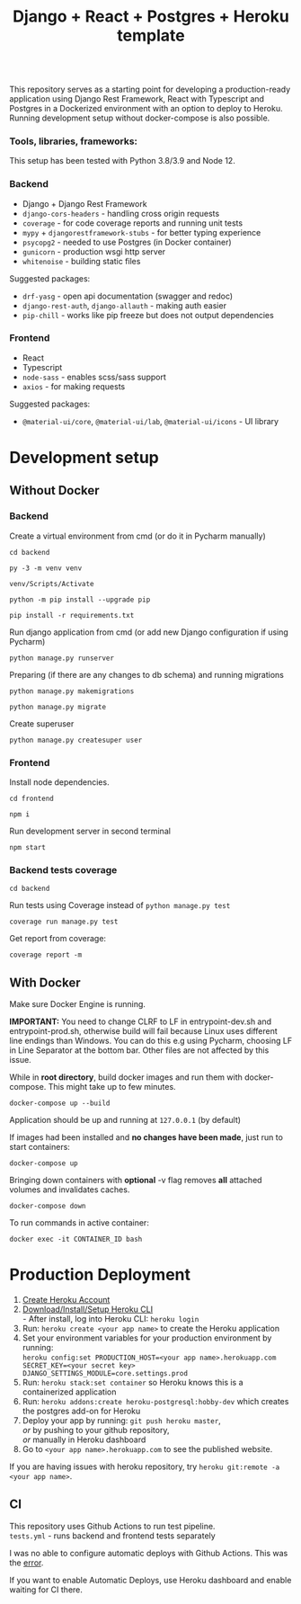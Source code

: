 
<div align="center" style="padding-bottom: 20px">
    <h1>Django + React + Postgres + Heroku template</h1>
    <img src="https://img.shields.io/badge/Python-14354C?style=for-the-badge&logo=python&logoColor=white" alt=""/>
    <img src="https://img.shields.io/badge/Django-092E20?style=for-the-badge&logo=django&logoColor=white" alt=""/>
    <img src="https://img.shields.io/badge/TypeScript-007ACC?style=for-the-badge&logo=typescript&logoColor=white" alt=""/>
    <img src="https://img.shields.io/badge/React-20232A?style=for-the-badge&logo=react&logoColor=61DAFB" alt=""/>
    <img src="https://img.shields.io/badge/Sass-CC6699?style=for-the-badge&logo=sass&logoColor=white" alt=""/>
    <img src="https://img.shields.io/badge/PostgreSQL-316192?style=for-the-badge&logo=postgresql&logoColor=white" alt=""/>
    <img src="https://img.shields.io/badge/Docker-008FCC?style=for-the-badge&logo=docker&logoColor=white" alt=""/>
    <img src="https://img.shields.io/badge/Heroku-430098?style=for-the-badge&logo=heroku&logoColor=white" alt=""/>
</div>

This repository serves as a starting point for developing a 
production-ready application using Django Rest Framework, 
React with Typescript and Postgres in a Dockerized environment 
with an option to deploy to Heroku. Running development setup
without docker-compose is also possible.

### Tools, libraries, frameworks:
This setup has been tested with Python 3.8/3.9 and Node 12.

### Backend
- Django + Django Rest Framework
- `django-cors-headers` - handling cross origin requests
- `coverage` - for code coverage reports and running unit tests
- `mypy` + `djangorestframework-stubs` - for better typing experience
- `psycopg2` - needed to use Postgres (in Docker container)
- `gunicorn` - production wsgi http server
- `whitenoise` - building static files

Suggested packages: 
- `drf-yasg` - open api documentation (swagger and redoc) 
- `django-rest-auth`, `django-allauth` - making auth easier
- `pip-chill` - works like pip freeze but does not output dependencies

### Frontend
- React
- Typescript
- `node-sass` - enables scss/sass support
- `axios` - for making requests

Suggested packages: 
- `@material-ui/core`, `@material-ui/lab`, `@material-ui/icons` - UI library

# Development setup

## Without Docker
### Backend
Create a virtual environment from cmd (or do it in Pycharm manually)
```shell script
cd backend

py -3 -m venv venv

venv/Scripts/Activate

python -m pip install --upgrade pip

pip install -r requirements.txt
```

Run django application from cmd (or add new Django configuration if using Pycharm)
```shell script
python manage.py runserver
```

Preparing (if there are any changes to db schema) and running migrations
```shell script
python manage.py makemigrations

python manage.py migrate
```

Create superuser
```shell script
python manage.py createsuper user
```

### Frontend
Install node dependencies.
```shell script
cd frontend

npm i
```
Run development server in second terminal
```shell script
npm start
```

### Backend tests coverage
```shell script
cd backend
```
Run tests using Coverage instead of `python manage.py test`
```shell script
coverage run manage.py test
```
Get report from coverage:
```shell script
coverage report -m
```

## With Docker
Make sure Docker Engine is running.  

**IMPORTANT:** You need to change CLRF to LF in entrypoint-dev.sh and entrypoint-prod.sh,
otherwise build will fail because Linux uses different line endings than Windows.
You can do this e.g using Pycharm, choosing LF in Line Separator at the bottom bar.
Other files are not affected by this issue.

While in **root directory**, build docker images and run them with docker-compose. This might take up to few minutes.

```shell script
docker-compose up --build
```

Application should be up and running at `127.0.0.1` (by default)  

If images had been installed and **no changes have been made**, just run to start containers:
```shell script
docker-compose up
```

Bringing down containers with **optional** -v flag removes **all** attached volumes and invalidates caches.
```shell script
docker-compose down
```

To run commands in active container:
```shell script
docker exec -it CONTAINER_ID bash
```


# Production Deployment  
   1) [Create Heroku Account](https://signup.heroku.com/dc)  
   2) [Download/Install/Setup Heroku CLI](https://devcenter.heroku.com/articles/heroku-cli#download-and-install)  
    - After install, log into Heroku CLI: `heroku login`  
   3) Run: `heroku create <your app name>` to create the Heroku application    
   4) Set your environment variables for your production environment by running:  
    ```
    heroku config:set PRODUCTION_HOST=<your app name>.herokuapp.com SECRET_KEY=<your secret key> DJANGO_SETTINGS_MODULE=core.settings.prod
    ```  
   5) Run: `heroku stack:set container` so Heroku knows this is a containerized application  
   6) Run: `heroku addons:create heroku-postgresql:hobby-dev` which creates the postgres add-on for Heroku 
   7) Deploy your app by running: `git push heroku master`,  
   *or* by pushing to your github repository,  
   *or* manually in Heroku dashboard  
   8) Go to `<your app name>.herokuapp.com` to see the published website.  

If you are having issues with heroku repository, try ```heroku git:remote -a <your app name>```.

## CI
This repository uses Github Actions to run test pipeline.  
`tests.yml` - runs backend and frontend tests separately

I was no able to configure automatic deploys with Github Actions.
This was the [error](https://github.com/AkhileshNS/heroku-deploy/issues/84).

If you want to enable Automatic Deploys, use Heroku dashboard and enable waiting
for CI there.
